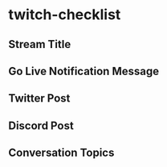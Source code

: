 # twitch-checklist


## Stream Title

## Go Live Notification Message

## Twitter Post 


## Discord Post



## Conversation Topics




